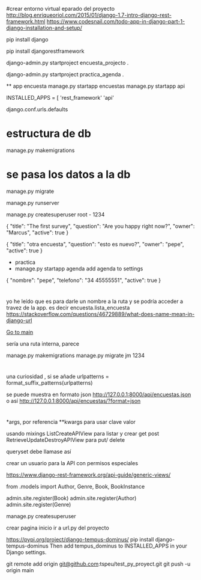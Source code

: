 #crear entorno virtual eparado del proyecto
http://blog.enriqueoriol.com/2015/01/django-1.7-intro-django-rest-framework.html
https://www.codesnail.com/todo-app-in-django-part-1-django-installation-and-setup/

pip install django

pip install djangorestframework

django-admin.py startproject encuesta_projecto .

django-admin.py startproject practica_agenda .
 
 ** app encuesta
 manage.py startapp encuestas
 manage.py startapp api
 
 
INSTALLED_APPS = [
    'rest_framework'
    'api'
 
django.conf.urls.defaults

# estructura de db
manage.py makemigrations
# se pasa los datos a la db
manage.py migrate

manage.py runserver

manage.py createsuperuser
root - 1234

{
"title": "The first survey",
"question": "Are you happy right now?",
"owner": "Marcus",
"active": true
}

{
"title": "otra encuesta",
"question": "esto es nuevo?",
"owner": "pepe",
"active": true
}

* practica
*  manage.py startapp agenda
add agenda to settings 

{
"nombre": "pepe",
"telefono": "34 45555551",
"active": true
}
#
yo he leído que es para darle un nombre a la ruta
y se podría acceder a travez de la app. es decir encuesta.lista_encuesta
https://stackoverflow.com/questions/46729889/what-does-name-mean-in-django-url

<a href="{% url 'encuesta.lista_encuesta' %}">Go to main</a>

sería una ruta interna, parece


manage.py makemigrations
manage.py migrate
jm
1234


#
una curiosidad , si se añade
urlpatterns = format_suffix_patterns(urlpatterns)

se puede muestra en formato json
http://127.0.0.1:8000/api/encuestas.json
o así 
http://127.0.0.1:8000/api/encuestas/?format=json

#
 *args, por referencia
 **kwargs para usar clave valor
 
 
 usando mixings
 ListCreateAPIView para listar y crear  get post
 RetrieveUpdateDestroyAPIView para put/ delete
 
 queryset debe llamase así
 
 crear un usuario para la API con permisos especiales
 
 https://www.django-rest-framework.org/api-guide/generic-views/
 
 from .models import Author, Genre, Book, BookInstance

admin.site.register(Book)
admin.site.register(Author)
admin.site.register(Genre)


  manage.py createsuperuser
  
  crear pagina inicio
  ir a url.py del proyecto
  



https://pypi.org/project/django-tempus-dominus/
pip install django-tempus-dominus
Then add tempus_dominus to INSTALLED_APPS in your Django settings.


git remote add origin git@github.com:tspeu/test_py_proyect.git
git push -u origin main   